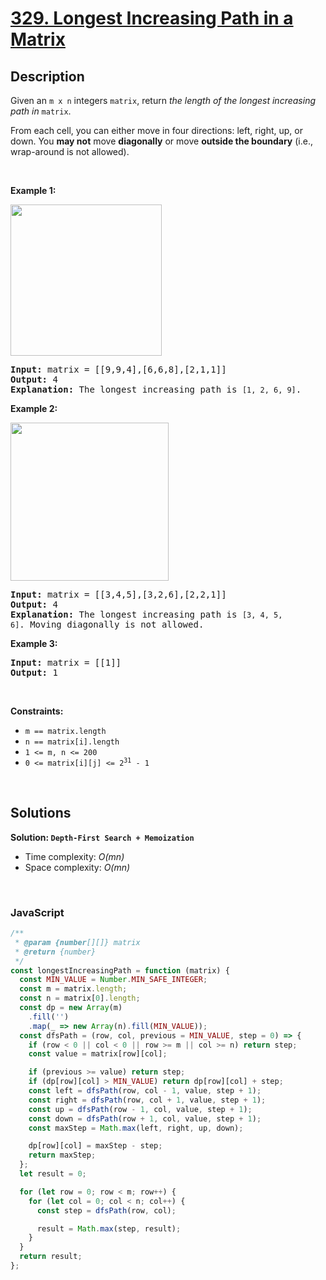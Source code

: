 # [329. Longest Increasing Path in a Matrix](https://leetcode.com/problems/longest-increasing-path-in-a-matrix)

## Description

<div class="elfjS" data-track-load="description_content"><p>Given an <code>m x n</code> integers <code>matrix</code>, return <em>the length of the longest increasing path in </em><code>matrix</code>.</p>

<p>From each cell, you can either move in four directions: left, right, up, or down. You <strong>may not</strong> move <strong>diagonally</strong> or move <strong>outside the boundary</strong> (i.e., wrap-around is not allowed).</p>

<p>&nbsp;</p>
<p><strong class="example">Example 1:</strong></p>
<img alt="" src="https://assets.leetcode.com/uploads/2021/01/05/grid1.jpg" style="width: 242px; height: 242px;">
<pre><strong>Input:</strong> matrix = [[9,9,4],[6,6,8],[2,1,1]]
<strong>Output:</strong> 4
<strong>Explanation:</strong> The longest increasing path is <code>[1, 2, 6, 9]</code>.
</pre>

<p><strong class="example">Example 2:</strong></p>
<img alt="" src="https://assets.leetcode.com/uploads/2021/01/27/tmp-grid.jpg" style="width: 253px; height: 253px;">
<pre><strong>Input:</strong> matrix = [[3,4,5],[3,2,6],[2,2,1]]
<strong>Output:</strong> 4
<strong>Explanation: </strong>The longest increasing path is <code>[3, 4, 5, 6]</code>. Moving diagonally is not allowed.
</pre>

<p><strong class="example">Example 3:</strong></p>

<pre><strong>Input:</strong> matrix = [[1]]
<strong>Output:</strong> 1
</pre>

<p>&nbsp;</p>
<p><strong>Constraints:</strong></p>

<ul>
	<li><code>m == matrix.length</code></li>
	<li><code>n == matrix[i].length</code></li>
	<li><code>1 &lt;= m, n &lt;= 200</code></li>
	<li><code>0 &lt;= matrix[i][j] &lt;= 2<sup>31</sup> - 1</code></li>
</ul>
</div>

<p>&nbsp;</p>

## Solutions

**Solution: `Depth-First Search + Memoization`**

- Time complexity: <em>O(mn)</em>
- Space complexity: <em>O(mn)</em>

<p>&nbsp;</p>

### **JavaScript**

```js
/**
 * @param {number[][]} matrix
 * @return {number}
 */
const longestIncreasingPath = function (matrix) {
  const MIN_VALUE = Number.MIN_SAFE_INTEGER;
  const m = matrix.length;
  const n = matrix[0].length;
  const dp = new Array(m)
    .fill('')
    .map(_ => new Array(n).fill(MIN_VALUE));
  const dfsPath = (row, col, previous = MIN_VALUE, step = 0) => {
    if (row < 0 || col < 0 || row >= m || col >= n) return step;
    const value = matrix[row][col];

    if (previous >= value) return step;
    if (dp[row][col] > MIN_VALUE) return dp[row][col] + step;
    const left = dfsPath(row, col - 1, value, step + 1);
    const right = dfsPath(row, col + 1, value, step + 1);
    const up = dfsPath(row - 1, col, value, step + 1);
    const down = dfsPath(row + 1, col, value, step + 1);
    const maxStep = Math.max(left, right, up, down);

    dp[row][col] = maxStep - step;
    return maxStep;
  };
  let result = 0;

  for (let row = 0; row < m; row++) {
    for (let col = 0; col < n; col++) {
      const step = dfsPath(row, col);

      result = Math.max(step, result);
    }
  }
  return result;
};
```
